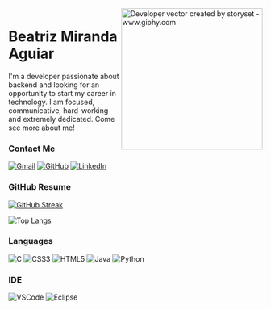 <img align="right" alt="Developer vector created by storyset - www.giphy.com" height="280" src="https://media.giphy.com/media/5AGjSNAAbQAkor4AJF/giphy.gif">
<h1> Beatriz Miranda Aguiar </h1>

I'm a developer passionate about backend and looking for an opportunity to start my career in technology. I am focused, communicative, hard-working and extremely dedicated. Come see more about me!

### Contact Me

[![Gmail](https://img.shields.io/badge/Gmail-100000?style=for-the-badge&logo=gmail&logoColor=9b2961)](mailto:bmirandaaguiar@gmail.com)
[![GitHub](https://img.shields.io/badge/GitHub-100000?style=for-the-badge&logo=github&logoColor=9b2961)](https://github.com/BeatrizMirandaAguiar)
[![LinkedIn](https://img.shields.io/badge/LinkedIn-100000?style=for-the-badge&logo=linkedin&logoColor=9b2961)](https://www.linkedin.com/in/beatriz-miranda-aguiar-a3a22a25b/) 

### GitHub Resume

[![GitHub Streak](https://streak-stats.demolab.com/?user=BeatrizMirandaAguiar&theme=bear&background=000&border=00BFFF&dates=FFF)](https://git.io/streak-stats)

![Top Langs](https://github-readme-stats-git-masterrstaa-rickstaa.vercel.app/api/top-langs/?username=BeatrizMirandaAguiar&theme=bear&layout=compact&bg_color=000&border_color=00BFFF&title_color=E94D5F&text_color=FFF)

### Languages
![C](https://img.shields.io/badge/C-100000?style=for-the-badge&logo=c&logoColor=9b2961)
![CSS3](https://img.shields.io/badge/CSS3-100000?style=for-the-badge&logo=css3&logoColor=9b2961)
![HTML5](https://img.shields.io/badge/HTML5-100000?style=for-the-badge&logo=html5&logoColor=9b2961)
![Java](https://img.shields.io/badge/Java-100000?style=for-the-badge&logo=openjdk&logoColor=9b2961)
![Python](https://img.shields.io/badge/Python-100000?style=for-the-badge&logo=python&logoColor=9b2961)

### IDE
![VSCode](https://img.shields.io/badge/VSCode-100000?style=for-the-badge&logo=visual%20studio%20code&logoColor=9b2961)
![Eclipse](https://img.shields.io/badge/Eclipse-100000?style=for-the-badge&logo=eclipse&logoColor=9b2961)
